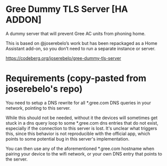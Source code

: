 # Gree Dummy TLS Server [HA ADDON]

A dummy server that will prevent Gree AC units from phoning home. 

This is based on @joserebelo’s work but has been repackaged as a Home Assistant add-on, so you don’t need to run a separate instance or server.

<https://codeberg.org/joserebelo/gree-dummy-tls-server>

# Requirements (copy-pasted from joserebelo's repo)

You need to setup a DNS rewrite for all *.gree.com DNS queries in your network, pointing to this server.

While this should not be needed, without it the devices will sometimes get stuck in a dns query loop to some *.gree.com dns entries that do not exist, especially if the connection to this server is lost. It's unclear what triggers this, since this behavior is not reproducible with the official app, which points to some potential bug in this server's implementation.

You can then use any of the aforementioned *.gree.com hostname when pairing your device to the wifi network, or your own DNS entry that points to the server.
